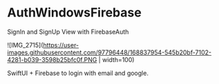 # AuthWindowsFirebase
SignIn and SignUp View with FirebaseAuth

![IMG_2715](https://user-images.githubusercontent.com/97796448/168837954-545b20bf-7102-4281-b039-3598b25bfc0f.PNG | width=100)


SwiftUI + Firebase to login with email and google.
